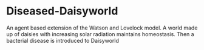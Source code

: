 # Diseased-Daisyworld
An agent based extension of the Watson and Lovelock model. A world made up of daisies with increasing solar radiation maintains homeostasis. Then a bacterial disease is introduced to Daisyworld
